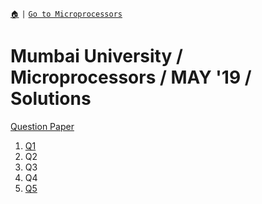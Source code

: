 [`🏠`](/) `|` [`Go to Microprocessors`](/mp/)

# Mumbai University / Microprocessors / MAY '19 / Solutions

[Question Paper](https://links.sem5.tk/mp-m19)

1. [Q1](/mp/previous-years/may-19/q1)
2. Q2
3. Q3
4. Q4
5. [Q5](/mp/previous-years/may-19/q5)
